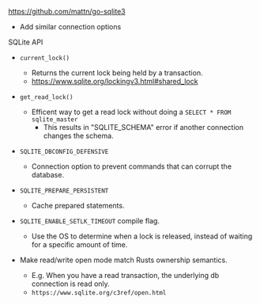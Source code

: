 https://github.com/mattn/go-sqlite3
- Add similar connection options


SQLite API
- `current_lock()`
    - Returns the current lock being held by a transaction.
    - https://www.sqlite.org/lockingv3.html#shared_lock
    
- `get_read_lock()`
    - Efficent way to get a read lock without doing a `SELECT * FROM sqlite_master`
        - This results in "SQLITE_SCHEMA" error if another connection changes the schema.
        
- `SQLITE_DBCONFIG_DEFENSIVE`
    - Connection option to prevent commands that can corrupt the database.

- `SQLITE_PREPARE_PERSISTENT`
    - Cache prepared statements.

- `SQLITE_ENABLE_SETLK_TIMEOUT` compile flag.
    - Use the OS to determine when a lock is released, instead of waiting for a specific amount of time.
    
- Make read/write open mode match Rusts ownership semantics.
    - E.g. When you have a read transaction, the underlying db connection is read only.
    - `https://www.sqlite.org/c3ref/open.html`
